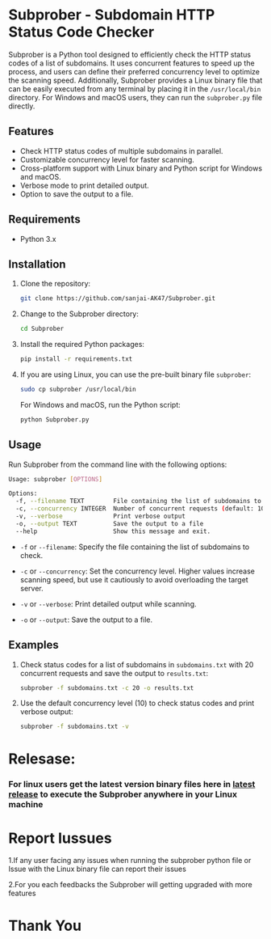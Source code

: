 # Subprober - Subdomain HTTP Status Code Checker

Subprober is a Python tool designed to efficiently check the HTTP status codes of a list of subdomains. It uses concurrent features to speed up the process, and users can define their preferred concurrency level to optimize the scanning speed. Additionally, Subprober provides a Linux binary file that can be easily executed from any terminal by placing it in the `/usr/local/bin` directory. For Windows and macOS users, they can run the `subprober.py` file directly.

## Features

- Check HTTP status codes of multiple subdomains in parallel.
- Customizable concurrency level for faster scanning.
- Cross-platform support with Linux binary and Python script for Windows and macOS.
- Verbose mode to print detailed output.
- Option to save the output to a file.

## Requirements

- Python 3.x

## Installation

1. Clone the repository:

   ```bash
   git clone https://github.com/sanjai-AK47/Subprober.git
   ```

2. Change to the Subprober directory:

   ```bash
   cd Subprober
   ```

3. Install the required Python packages:

   ```bash
   pip install -r requirements.txt
   ```

4. If you are using Linux, you can use the pre-built binary file `subprober`:

   ```bash
   sudo cp subprober /usr/local/bin
   ```

   For Windows and macOS, run the Python script:

   ```bash
   python Subprober.py
   ```

## Usage

Run Subprober from the command line with the following options:

```bash
Usage: subprober [OPTIONS]

Options:
  -f, --filename TEXT        File containing the list of subdomains to check
  -c, --concurrency INTEGER  Number of concurrent requests (default: 10)
  -v, --verbose              Print verbose output
  -o, --output TEXT          Save the output to a file
  --help                     Show this message and exit.
```

- `-f` or `--filename`: Specify the file containing the list of subdomains to check.

- `-c` or `--concurrency`: Set the concurrency level. Higher values increase scanning speed, but use it cautiously to avoid overloading the target server.

- `-v` or `--verbose`: Print detailed output while scanning.

- `-o` or `--output`: Save the output to a file.

## Examples

1. Check status codes for a list of subdomains in `subdomains.txt` with 20 concurrent requests and save the output to `results.txt`:

   ```bash
   subprober -f subdomains.txt -c 20 -o results.txt
   ```

2. Use the default concurrency level (10) to check status codes and print verbose output:

   ```bash
   subprober -f subdomains.txt -v
   ```

# Relesase:
### For linux users get the latest version binary files here in [latest release](https://github.com/sanjai-AK47/SubProber/releases/tag/v1.0.0) to execute the Subprober anywhere in your Linux machine

# Report Iussues

1.If any user facing any issues when running the subprober python file or Issue with the Linux binary file can report their issues

2.For you each feedbacks the Subprober will getting upgraded with more features

# Thank You

